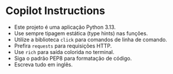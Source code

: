 # Copilot Instructions

- Este projeto é uma aplicação Python 3.13.
- Use sempre tipagem estática (type hints) nas funções.
- Utilize a biblioteca `click` para comandos de linha de comando.
- Prefira `requests` para requisições HTTP.
- Use `rich` para saída colorida no terminal.
- Siga o padrão PEP8 para formatação de código.
- Escreva tudo em inglês.